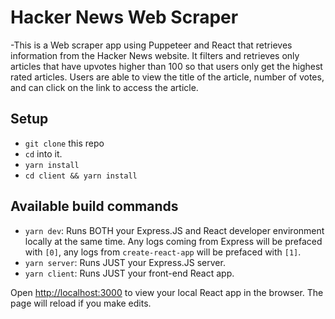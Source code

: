 # Hacker News Web Scraper

-This is a Web scraper app using Puppeteer and React that retrieves information from the Hacker News website. It filters and retrieves only articles that have upvotes higher than 100 so that users only get the highest rated articles. Users are able to view the title of the article, number of votes, and can click on the link to access the article.

## Setup

- `git clone` this repo
- `cd` into it.
- `yarn install`
- `cd client && yarn install`

## Available build commands

- `yarn dev`: Runs BOTH your Express.JS and React developer environment locally at the same time. Any logs coming from Express will be prefaced with `[0]`, any logs from `create-react-app` will be prefaced with `[1]`.
- `yarn server`: Runs JUST your Express.JS server.
- `yarn client`: Runs JUST your front-end React app.

Open [http://localhost:3000](http://localhost:3000) to view your local React app in the browser. The page will reload if you make edits.
